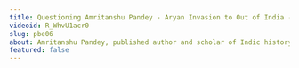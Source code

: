```yaml
---
title: Questioning Amritanshu Pandey - Aryan Invasion to Out of India - The Academic Journey
videoid: R_WhvU1acr0
slug: pbe06
about: Amritanshu Pandey, published author and scholar of Indic history, walks us through the beginnings of Aryan Invasion Theory, its sociological and political impact, and pivoting to the Out of India theory. We discuss the scholars involved, dissect the archeological and genetic evidences as superimposed upon the core theory of comparative linguistics.
featured: false
---
```

